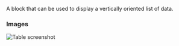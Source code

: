 A block that can be used to display a vertically oriented list of data.

### Images

![Table screenshot](https://gitlab.com/appsemble/appsemble/-/raw/0.19.7/config/assets/list.png)
